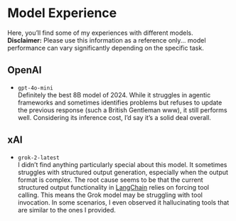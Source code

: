 # Model Experience
Here, you’ll find some of my experiences with different models.  
**Disclaimer:** Please use this information as a reference only... model performance can vary significantly depending on the specific task.  

## OpenAI  
- `gpt-4o-mini`  
    Definitely the best 8B model of 2024. While it struggles in agentic frameworks and sometimes identifies problems but refuses to update the previous response (such a British Gentleman www), it still performs well. Considering its inference cost, I’d say it’s a solid deal overall.
## xAI  
- `grok-2-latest`  
    I didn’t find anything particularly special about this model. It sometimes struggles with structured output generation, especially when the output format is complex.
    The root cause seems to be that the current structured output functionality in [LangChain](https://www.langchain.com/) relies on forcing tool calling. This means the Grok model may be struggling with tool invocation.
    In some scenarios, I even observed it hallucinating tools that are similar to the ones I provided.
